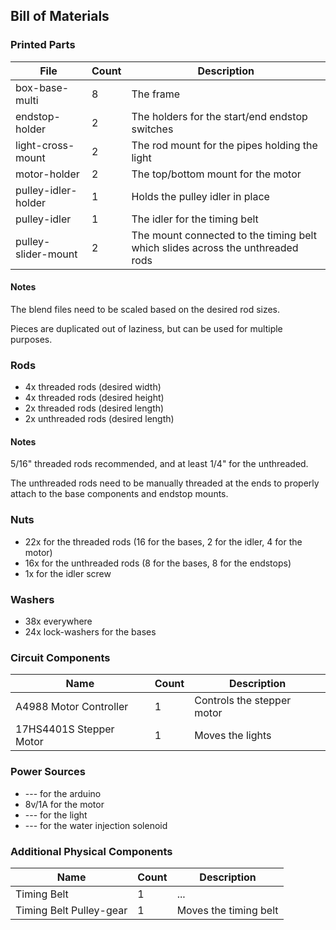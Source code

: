 ## Bill of Materials

### Printed Parts

| File | Count | Description |
| ---- | ----- | ----------- |
| box-base-multi | 8 | The frame |
| endstop-holder | 2| The holders for the start/end endstop switches |
| light-cross-mount | 2 | The rod mount for the pipes holding the light |
| motor-holder | 2 | The top/bottom mount for the motor |
| pulley-idler-holder | 1 | Holds the pulley idler in place |
| pulley-idler | 1 | The idler for the timing belt |
| pulley-slider-mount | 2 | The mount connected to the timing belt which slides across the unthreaded rods |

#### Notes

The blend files need to be scaled based on the desired rod sizes.

Pieces are duplicated out of laziness, but can be used for multiple purposes.

### Rods 

* 4x threaded rods (desired width)
* 4x threaded rods (desired height)
* 2x threaded rods (desired length)
* 2x unthreaded rods (desired length)

#### Notes

5/16" threaded rods recommended, and at least 1/4" for the unthreaded.

The unthreaded rods need to be manually threaded at the ends to properly attach to the base components and endstop mounts.

### Nuts

* 22x for the threaded rods (16 for the bases, 2 for the idler, 4 for the motor)
* 16x for the unthreaded rods (8 for the bases, 8 for the endstops)
* 1x for the idler screw

### Washers

* 38x everywhere
* 24x lock-washers for the bases

### Circuit Components

| Name | Count | Description |
| ---- | ----- | ----------- |
| A4988 Motor Controller | 1 | Controls the stepper motor |
| 17HS4401S Stepper Motor | 1 | Moves the lights |

### Power Sources

* --- for the arduino
* 8v/1A for the motor
* --- for the light
* --- for the water injection solenoid 

### Additional Physical Components 

| Name | Count | Description |
| ---- | ----- | ----------- |
| Timing Belt | 1 | ... |
| Timing Belt Pulley-gear | 1 | Moves the timing belt |
